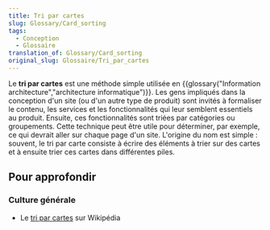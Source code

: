 ```yaml
---
title: Tri par cartes
slug: Glossary/Card_sorting
tags:
  - Conception
  - Glossaire
translation_of: Glossary/Card_sorting
original_slug: Glossaire/Tri_par_cartes
---
```


Le **tri par cartes** est une méthode simple utilisée en {{glossary("Information architecture","architecture informatique")}}. Les gens impliqués dans la conception d'un site (ou d'un autre type de produit) sont invités à formaliser le contenu, les services et les fonctionnalités qui leur semblent essentiels au produit. Ensuite, ces fonctionnalités sont triées par catégories ou groupements. Cette technique peut être utile pour déterminer, par exemple, ce qui devrait aller sur chaque page d'un site. L'origine du nom est simple : souvent, le tri par carte consiste à écrire des éléments à trier sur des cartes et à ensuite trier ces cartes dans différentes piles.

## **Pour approfondir**

### **Culture générale**

- Le [tri par cartes](https://fr.wikipedia.org/wiki/Tri_par_cartes) sur Wikipédia
